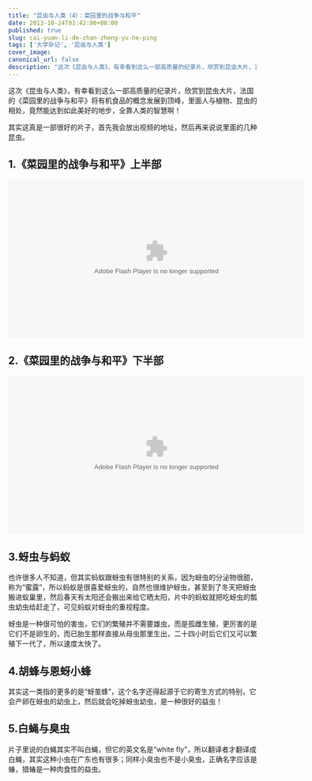 ```yaml
---
title: "昆虫与人类（4）：菜园里的战争与和平"
date: 2013-10-24T01:42:00+08:00
published: true
slug: cai-yuan-li-de-zhan-zheng-yu-he-ping
tags: ['大学杂记', '昆虫与人类']
cover_image: 
canonical_url: false
description: "这次《昆虫与人类》，有幸看到这么一部高质量的纪录片，欣赏到昆虫大片，法国的《菜园里的战争与和平》将有机食品的概念发展到顶峰，里面人与植物、昆虫的相处，竟然能达到如此美好的地步，全靠人类的智慧啊！"
---
```




这次《昆虫与人类》，有幸看到这么一部高质量的纪录片，欣赏到昆虫大片，法国的《菜园里的战争与和平》将有机食品的概念发展到顶峰，里面人与植物、昆虫的相处，竟然能达到如此美好的地步，全靠人类的智慧啊！

其实这真是一部很好的片子，首先我会放出视频的地址，然后再来说说里面的几种昆虫。<a id="1.《菜园里的战争与和平》上半部" name="1.《菜园里的战争与和平》上半部"></a>

## 1.《菜园里的战争与和平》上半部

<object classid="clsid:d27cdb6e-ae6d-11cf-96b8-444553540000" codebase="http://download.macromedia.com/pub/shockwave/cabs/flash/swflash.cab#version=6,0,40,0" height="320" width="600"><param name="play" value="false" /><param name="quality" value="high" /><param name="movie" value="http://player.video.qiyi.com/15a9faf4fe8511dfaa6aa4badb2c35a1/0/3032/jilupian/20101013/n85175.swf-albumId=8218-tvId=32990-isPurchase=0-cnId=3" /><embed height="320" play="false" pluginspage="http://www.macromedia.com/go/getflashplayer" quality="high" src="http://player.video.qiyi.com/15a9faf4fe8511dfaa6aa4badb2c35a1/0/3032/jilupian/20101013/n85175.swf-albumId=8218-tvId=32990-isPurchase=0-cnId=3" type="application/x-shockwave-flash" width="600"></embed></object><a id="2.《菜园里的战争与和平》下半部" name="2.《菜园里的战争与和平》下半部"></a>

## 2.《菜园里的战争与和平》下半部

<object classid="clsid:d27cdb6e-ae6d-11cf-96b8-444553540000" codebase="http://download.macromedia.com/pub/shockwave/cabs/flash/swflash.cab#version=6,0,40,0" height="320" width="600"><param name="play" value="false" /><param name="quality" value="high" /><param name="movie" value="http://player.video.qiyi.com/15ee1f22fe8511dfaa6aa4badb2c35a1/0/3019/jilupian/20101013/n85177.swf-albumId=8218-tvId=41673-isPurchase=0-cnId=3" /><embed height="320" play="false" pluginspage="http://www.macromedia.com/go/getflashplayer" quality="high" src="http://player.video.qiyi.com/15ee1f22fe8511dfaa6aa4badb2c35a1/0/3019/jilupian/20101013/n85177.swf-albumId=8218-tvId=41673-isPurchase=0-cnId=3" type="application/x-shockwave-flash" width="600"></embed></object><a id="3.蚜虫与蚂蚁" name="3.蚜虫与蚂蚁"></a>

## 3.蚜虫与蚂蚁

也许很多人不知道，但其实蚂蚁跟蚜虫有很特别的关系，因为蚜虫的分泌物很甜，称为&ldquo;蜜露&rdquo;，所以蚂蚁是很喜爱蚜虫的，自然也很维护蚜虫，甚至到了冬天把蚜虫搬进蚁巢里，然后春天有太阳还会搬出来给它晒太阳，片中的蚂蚁就把吃蚜虫的瓢虫幼虫给赶走了，可见蚂蚁对蚜虫的重视程度。

蚜虫是一种很可怕的害虫，它们的繁殖并不需要雄虫，而是孤雌生殖，更厉害的是它们不是卵生的，而已胎生那样直接从母虫那里生出，二十四小时后它们又可以繁殖下一代了，所以速度太快了。<a id="4.胡蜂与恩蚜小蜂" name="4.胡蜂与恩蚜小蜂"></a>

## 4.胡蜂与恩蚜小蜂

其实这一类指的更多的是&ldquo;蚜茧蜂&rdquo;，这个名字还得起源于它的寄生方式的特别，它会产卵在蚜虫的幼虫上，然后就会吃掉蚜虫幼虫，是一种很好的益虫！<a id="5.白蝇与臭虫" name="5.白蝇与臭虫"></a>

## 5.白蝇与臭虫

片子里说的白蝇其实不叫白蝇，但它的英文名是&ldquo;white fly&rdquo;，所以翻译者才翻译成白蝇，其实这种小虫在广东也有很多；同样小臭虫也不是小臭虫，正确名字应该是蝽，猎蝽是一种肉食性的益虫。